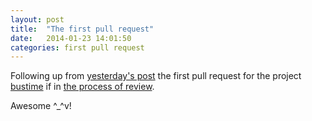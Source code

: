 ```yaml
---
layout: post
title:  "The first pull request"
date:   2014-01-23 14:01:50
categories: first pull request
---
```


Following up from
[yesterday's post](http://valera-rozuvan.github.io/nintoku/simple/bus/time/schedule/application/simple-bus-time-schedule-application/)
the first pull request for the project
[bustime](https://github.com/innovecs-opensource/bustime)
if in [the process of review](https://github.com/innovecs-opensource/bustime/pull/1).


Awesome ^_^v!
